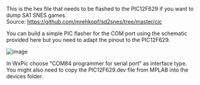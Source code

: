This is the hex file that needs to be flashed to the PIC12F629 if you want to dump SA1 SNES games.  
Source: https://github.com/mrehkopf/sd2snes/tree/master/cic   

You can build a simple PIC flasher for the COM port using the schematic provided here but you need to adapt the pinout to the PIC12F629.  

![image](https://github.com/sanni/cartreader/blob/master/extras/snesCIC/pic_prog_schematic.gif)  

In WxPic choose "COM84 programmer for serial port" as interface type.   
You might also need to copy the PIC12F629.dev file from MPLAB into the devices folder.   
